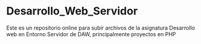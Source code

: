 # Desarrollo_Web_Servidor
Este es un repositorio online para subir archivos de la asignatura Desarrollo web en Entorno Servidor de DAW, principalmente proyectos en PHP
